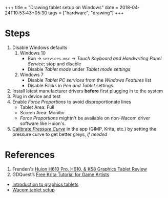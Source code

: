 +++
title = "Drawing tablet setup on Windows"
date = 2018-04-24T10:53:43+05:30
tags = ["hardware", "drawing"]
+++

# Steps

1. Disable Windows defaults
    1. Windows 10
        + Run → `services.msc` → _Touch Keyboard and Handwriting Panel Service_; stop and disable
        + Disable _Tablet mode_ under _Tablet mode settings_
    2. Windows 7
        + Disable _Tablet PC services_ from the _Windows Features_ list
        + Disable _Flicks_ in _Pen and Tablet_ settings
2. Install latest manufacturer drivers **before** first plugging in to the system
3. Plug in device and test
4. Enable _Force Proportions_ to avoid disproportionate lines
    + Tablet Area: Full
    + Screen Area: Monitor
    + _Force Proportions_ mightn't be available on non-Wacom driver software like Huion's.
5. [Calibrate _Pressure Curve_](http://www.davidrevoy.com/article182/calibrating-wacom-stylus-pressure-on-krita) in the app (GIMP, Krita, etc.) by setting the pressure curve to get better greys, _if needed_


# References

1. Frenden's [Huion H610 Pro, H610, & K58 Graphics Tablet Review](http://frenden.com/post/87110791272/huion-h610-pro-h610-k58-graphics-tablet-review)
2. GDQuest’s [Free Krita Tutorial for Game Artists](http://gdquest.com/tutorial/art/krita-tutorial-for-game-artists/)
  + [Introduction to graphics tablets](https://www.youtube.com/watch?v=RfTumTdNhho)
  + [Wacom tablet setup](https://www.youtube.com/watch?v=75lUVdq2Dto)
